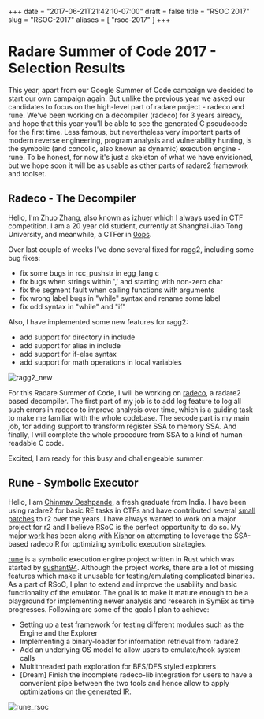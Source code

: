+++
date = "2017-06-21T21:42:10-07:00"
draft = false
title = "RSOC 2017"
slug = "RSOC-2017"
aliases = [
    "rsoc-2017"
]
+++

# Radare Summer of Code 2017 - Selection Results

This year, apart from our Google Summer of Code campaign we decided to start our own campaign again. But unlike the previous year we asked our candidates to focus on the high-level part of radare project - radeco and rune. We've been working on a decompiler (radeco) for 3 years already, and hope that this year you'll be able to see the generated C pseudocode for the first time. Less famous, but nevertheless very important parts of modern reverse engineering, program analysis and vulnerability hunting, is the symbolic (and concolic, also known as dynamic) execution engine - rune. To be honest, for now it's just a skeleton of what we have envisioned, but we hope soon it will be as usable as other parts of radare2 framework and toolset.

## Radeco - The Decompiler

Hello, I'm Zhuo Zhang, also known as [izhuer](https://twitter.com/i2huer) which I always used in CTF competition. I am a 20 year old student, currently at Shanghai Jiao Tong University, and meanwhile, a CTFer in [0ops](https://ctftime.org/team/4419).

Over last couple of weeks I've done several fixed for ragg2, including some bug fixes:

-    fix some bugs in rcc_pushstr in egg_lang.c
-    fix bugs when strings within ',' and starting with non-zero char
-    fix the segment fault when calling functions with arguments
-    fix wrong label bugs in "while" syntax and rename some label
-    fix odd syntax in "while" and "if"

Also, I have implemented some new features for ragg2:

-    add support for directory in include
-    add support for alias in include
-    add support for if-else syntax
-    add support for math operations in local variables

![ragg2_new](/images/ragg2_new.png)

For this Radare Summer of Code, I will be working on [radeco](http://radare.org/rsoc/2017/ideas.html#title_0), a radare2 based decompiler. The first part of my job is to add log feature to log all such errors in radeco to improve analysis over time, which is a guiding task to make me familiar with the whole codebase. The secode part is my main job, for adding support to transform register SSA to memory SSA. And finally, I will complete the whole procedure from SSA to a kind of human-readable C code.

Excited, I am ready for this busy and challengeable summer.

## Rune - Symbolic Executor

Hello, I am [Chinmay Deshpande](http://chinmaydd.me), a fresh graduate from India. I have been using radare2 for basic RE tasks in CTFs and have contributed several [small patches](https://github.com/radare/radare2/pulls?utf8=%E2%9C%93&q=is%3Apr%20author%3Achinmaydd%20) to r2 over the years. I have always wanted to work on a major project for r2 and I believe RSoC is the perfect opportunity to do so. My major [work](https://github.com/sushant94/rune/tree/optimized_solver) has been along with [Kishor](http://kbhat.rocks) on attempting to leverage the SSA-based radecoIR for optimizing symbolic execution strategies.

[rune](https://github.com/sushant94/rune) is a symbolic execution engine project written in Rust which was started by [sushant94](http://sushant94.me). Although the project _works_, there are a lot of missing features which make it unusable for testing/emulating complicated binaries. As a part of RSoC, I plan to extend and improve the usability and basic functionality of the emulator. The goal is to make it mature enough to be a playground for implementing newer analysis and research in SymEx as time progresses. Following are some of the goals I plan to achieve:

* Setting up a test framework for testing different modules such as the Engine and the Explorer
* Implementing a binary-loader for information retrieval from radare2
* Add an underlying OS model to allow users to emulate/hook system calls
* Multithreaded path exploration for BFS/DFS styled explorers
* [Dream] Finish the incomplete radeco-lib integration for users to have a convenient pipe between the two tools and hence allow to apply optimizations on the generated IR.

![rune_rsoc](/images/rune_rsoc.png)


